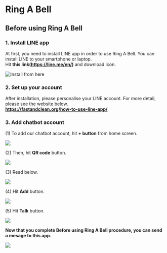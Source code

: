# Ring A Bell  
## Before using Ring A Bell  
### 1. Install LINE app  
At first, you need to install LINE app in order to use Ring A Bell. You can install LINE to your smartphone or laptop.  
Hit **this link(https://line.me/en/)** and download icon.  

  ![Install from here](https://github.com/Mandryl/HackAPAC/blob/main/images/%E3%82%B9%E3%82%AF%E3%83%AA%E3%83%BC%E3%83%B3%E3%82%B7%E3%83%A7%E3%83%83%E3%83%88%202021-11-15%20195123.png)

### 2. Set up your account  
After installation, please personalise your LINE account. For more detail, please see the website below.  
  **https://fastandclean.org/how-to-use-line-app/**  

### 3. Add chatbot account  
(1) To add our chatbot account, hit **+ button** from home screen.  
  
  ![](https://github.com/Mandryl/HackAPAC/blob/main/images/%E3%82%B9%E3%82%AF%E3%83%AA%E3%83%BC%E3%83%B3%E3%82%B7%E3%83%A7%E3%83%83%E3%83%88%202021-11-15%20201657.png)  

(2) Then, hit **QR code** button.  
  
  ![](https://github.com/Mandryl/HackAPAC/blob/main/images/%E3%82%B9%E3%82%AF%E3%83%AA%E3%83%BC%E3%83%B3%E3%82%B7%E3%83%A7%E3%83%83%E3%83%88%202021-11-15%20202354.png)  

(3) Read below.  
  
  ![](https://github.com/Mandryl/HackAPAC/blob/main/images/%E3%82%B9%E3%82%AF%E3%83%AA%E3%83%BC%E3%83%B3%E3%82%B7%E3%83%A7%E3%83%83%E3%83%88%202021-11-15%20203454.png)  
  
(4) Hit **Add** button.  
  
  ![](https://github.com/Mandryl/HackAPAC/blob/main/images/%E3%82%B9%E3%82%AF%E3%83%AA%E3%83%BC%E3%83%B3%E3%82%B7%E3%83%A7%E3%83%83%E3%83%88%202021-11-15%20204750.png)  
  
(5) Hit **Talk** button.  
  
  ![](https://github.com/Mandryl/HackAPAC/blob/main/images/%E3%82%B9%E3%82%AF%E3%83%AA%E3%83%BC%E3%83%B3%E3%82%B7%E3%83%A7%E3%83%83%E3%83%88%202021-11-15%20204918.png)  
  
**Now that you complete Before using Ring A Bell procedure, you can send a mesage to this app.**  
  
  ![](https://github.com/Mandryl/HackAPAC/blob/main/images/%E3%82%B9%E3%82%AF%E3%83%AA%E3%83%BC%E3%83%B3%E3%82%B7%E3%83%A7%E3%83%83%E3%83%88%202021-11-15%20205136.png)  
